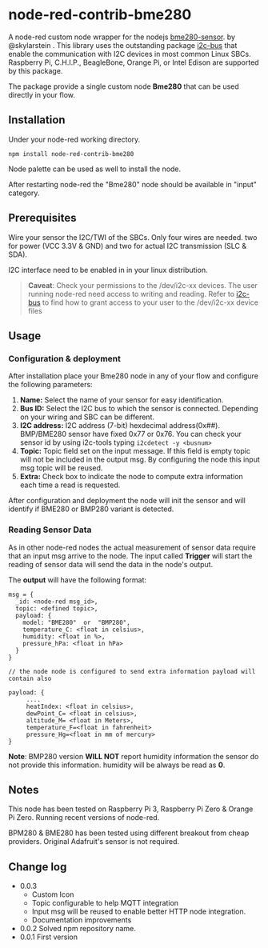 # node-red-contrib-bme280

A node-red custom node wrapper for the nodejs [bme280-sensor](https://github.com/skylarstein/bme280-sensor). by @skylarstein . This library uses the outstanding package [i2c-bus](https://github.com/fivdi/i2c-bus) that enable the communication with I2C devices in most common Linux SBCs. Raspberry Pi, C.H.I.P., BeagleBone, Orange Pi,  or Intel Edison are supported by this package.

The package provide a single custom node __Bme280__ that can be used directly in your flow.


## Installation

Under your node-red working directory.

``
npm install node-red-contrib-bme280
``

Node palette can be used as well to install the node.

After restarting node-red the "Bme280" node should be available in "input" category.

## Prerequisites

Wire your sensor the I2C/TWI of the SBCs. Only four wires are needed. two for power (VCC 3.3V & GND) and two for actual I2C transmission (SLC & SDA).

I2C interface need to be enabled in in your linux distribution.

>__Caveat__:
> Check your permissions to the /dev/i2c-xx devices. The user running node-red need access to writing and reading.
> Refer to [i2c-bus](https://github.com/fivdi/i2c-bus) to find how to grant access to your user to the /dev/i2c-xx device files

## Usage

### Configuration & deployment
After installation place your Bme280 node in any of your flow and configure the following parameters:

1. __Name:__ Select the name of your sensor for easy identification.
2. __Bus ID:__ Select the I2C bus to which the sensor is connected. Depending on your wiring and SBC can be different.
3. __I2C address:__ I2C address (7-bit) hexdecimal address(0x##). BMP/BME280 sensor have fixed 0x77 or 0x76. You can check your sensor id by using i2c-tools typing ``i2cdetect -y <busnum>``
4. __Topic:__ Topic field set on the input message. If this field is empty topic will not be included in the output msg. By configuring the node this input msg topic will be reused.
4. __Extra:__ Check box to indicate the node to compute extra information each time a read is requested.


After configuration and deployment the node will init the sensor and will identify if BME280 or BMP280 variant is detected.  

### Reading Sensor Data
As in other node-red nodes the actual measurement of sensor data require that an input msg arrive to the node. The input called __Trigger__ will start the reading of sensor data will send the data in the node's output.

The __output__ will have the following format:

```
msg = {
  _id: <node-red msg_id>,
  topic: <defined topic>,
  payload: {
    model: "BME280"  or  "BMP280",
    temperature_C: <float in celsius>,
    humidity: <float in %>,
    pressure_hPa: <float in hPa>
  }
}

// the node node is configured to send extra information payload will contain also

payload: {
     ....
     heatIndex: <float in celsius>,
     dewPoint_C= <float in celsius>,
     altitude_M= <float in Meters>,
     temperature_F=<float in fahrenheit>
     pressure_Hg=<float in mm of mercury>
}

```
__Note__: BMP280 version __WILL NOT__ report humidity information the sensor do not provide this information. humidity will be always be read as __0__.


## Notes

This node has been tested on Raspberry Pi 3, Raspberry Pi Zero & Orange Pi Zero. Running recent versions of node-red.

BPM280 & BME280 has been tested using different breakout from cheap providers. Original Adafruit's sensor is not required.


## Change log

* 0.0.3
    - Custom Icon
    - Topic configurable to help MQTT integration
    - Input msg will be reused to enable better HTTP node integration.
    - Documentation improvements
* 0.0.2 Solved npm repository name.
* 0.0.1 First version
